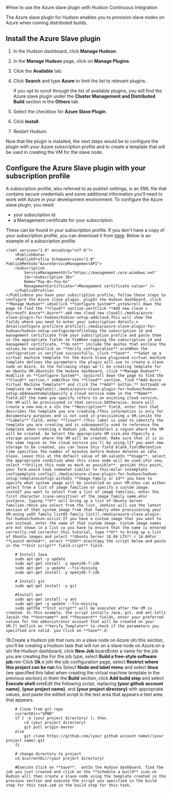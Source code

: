 <properties
    pageTitle="How to use the Azure slave plugin with Hudson Continuous Integration"
    description="Describes how to use Azure slave plugin with Hudson Continuous Integration."
    services="storage" 
    documentationCenter="java" 
    authors="rmcmurray" 
    manager="wpickett" 
    editor="jimbe" />

<tags
    ms.service="storage" 
    ms.workload="storage" 
    ms.tgt_pltfrm="na" 
    ms.devlang="Java" 
    ms.topic="article" 
    ms.date="11/19/2015" 
    ms.author="v-dedomi"/>

#How to use the Azure slave plugin with Hudson Continuous Integration

The Azure slave plugin for Hudson enables you to provision slave nodes on Azure when running distributed builds.

## Install the Azure Slave plugin
1. In the Hudson dashboard, click **Manage Hudson**.
2. In the **Manage Hudson** page, click on **Manage Plugins**.
3. Click the **Available** tab.
4. Click **Search** and type **Azure** to limit the list to relevant plugins.

    If you opt to scroll through the list of available plugins, you will find the Azure slave plugin under the **Cluster Management and Distributed Build** section in the **Others** tab.
     
5. Select the checkbox for **Azure Slave Plugin**.
6. Click **Install**.
7. Restart Hudson.

Now that the plugin is installed, the next steps would be to configure the plugin with your Azure subscription profile and to create a template that will be used in creating the VM for the slave node.


## Configure the Azure Slave plugin with your subscription profile

A subscription profile, also referred to as publish settings, is an XML file that contains secure credentials and some additional information you'll need to work with Azure in your development environment. To configure the Azure slave plugin, you need: 

* your subscription id
* a Management certificate for your subscription

These can be found in your subscription profile. If you don't have a copy of your subscription profile, you can download it from [here](https://manage.windowsazure.com/publishsettings/Index?SchemaVersion=2.0). Below is an example of a subscription profile.

    <?xml version="1.0" encoding="utf-8"?>
        <PublishData>
        <PublishProfile SchemaVersion="2.0" PublishMethod="AzureServiceManagementAPI">
        <Subscription
            ServiceManagementUrl="https://management.core.windows.net"
            Id="<Subscription ID>"
            Name="Pay-As-You-Go"
            ManagementCertificate="<Management certificate value>" />
        </PublishProfile>
    </PublisOnce you have your subscription profile, follow these steps to configure the Azure slave plugin. plugIn the Hudson dashboard, click **Manage Hudson**.udsoClick **Configure System**.ysteScroll down the page to find the **Cloud** section.sectClick **Add new cloud > Microsoft Azure**.Azure**.add new cloud new cloud](./media/azure-slave-plugin-for-hudson/hudson-setup-addcloud.This will show the fields where you need to enter your subscription details.n detailconfigure profilere profile](./media/azure-slave-plugin-for-hudson/hudson-setup-configureprofileCopy the subscription id and management certificate from your subscription profile and paste them in the appropriate fields.te fieWhen copying the subscription id and management certificate, **do not** include the quotes that enclose the values.he valuesClick on **Verify configuration**.uratWhen the configuration is verified successfully, click **Save**. **SaSet up a virtual machine template for the Azure Slave pluginavA virtual machine template defines the parameters the plugin will use to create a slave node on Azure. In the following steps we'll be creating template for an Ubuntu VM.UbuntuIn the Hudson dashboard, click **Manage Hudson**. HudClick on **Configure System**. SysScroll down the page to find the **Cloud** section.* seWithin the **Cloud** section, find **Add Azure Virtual Machine Template** and click the **Add** button.** buttoadd vm template vm template](./media/azure-slave-plugin-for-hudson/hudson-setup-addnewvmtemplaSpecify a cloud service name in the **Name** field.aIf the name you specify refers to an existing cloud service, the VM will be provisioned in that service.hOtherwise, Azure will create a new one.e a nIn the **Description** field, enter text that describes the template you are creating.rThis information is only for documentary purposes and is not used in provisioning a VM.ioniIn the **Labels** field, enter **linux**.rThis label is used to identify the template you are creating and is subsequently used to reference the template when creating a Hudson job. HudsSelect a region where the VM will be created. be Select the appropriate VM size.ate VSpecify a storage account where the VM will be created. Make sure that it is in the same region as the cloud service you'll be using.lIf you want new storage to be created, you can leave this field blank.fieldRetention time specifies the number of minutes before Hudson deletes an idle slave. Leave this at the default value of 60.valueIn **Usage**, select the appropriate condition when this slave node will be used.iFor now, select **Utilize this node as much as possible**. possiAt this point, your form would look somewhat similar to this:milar totemplate configemplate config](./media/azure-slave-plugin-for-hudson/hudson-setup-templateconfig1-withdIn **Image Family or Id** you have to specify what system image will be installed on your VM.eYou can either select from a list of image families or specify a custom image. custoIf you want to select from a list of image families, enter the first character (case-sensitive) of the image family name.eFor instance, typing **U** will bring up a list of Ubuntu Server families.rOnce you select from the list, Jenkins will use the latest version of that system image from that family when provisioning your VM.oning yoOS family listOS family list](./media/azure-slave-plugin-for-hudson/hudson-oslist.If you have a custom image that you want to use instead, enter the name of that custom image. Custom image names are not shown in a list so you have to ensure that the name is entered correctly.red correcFor this tutorial, type **U** to bring up a list of Ubuntu images and select **Ubuntu Server 14.04 LTS**.r 14.04For **Launch method**, select **SSH**.electCopy the script below and paste in the **Init script** field.cript** field.

        # Install Java
        sudo apt-get -y update
        sudo apt-get install -y openjdk-7-jdk
        sudo apt-get -y update --fix-missing
        sudo apt-get install -y openjdk-7-jdk

        # Install git
        sudo apt-get install -y git

        #Install ant
        sudo apt-get install -y ant
        sudo apt-get -y update --fix-missing
        sudo aptThe **Init script** will be executed after the VM is created. In this example, the script installs Java, git, and ant.talls JavaIn the **Username** and **Password** fields, enter your preferred values for the administrator account that will be created on your VM.ll beClick on **Verify Template** to check if the parameters you specified are valid. you Click on **Save**.d.
18.Create a Hudson job that runs on a slave node on Azure oIn this section, you'll be creating a Hudson task that will run on a slave node on Azure.on a sIn the Hudson dashboard, click **New Job**.boardEnter a name for the job you are creating.the For the job type, select **Build a free-style software job**.ree-Click **Ok**.e joIn the job configuration page, select **Restrict where this project can be run**.his Select **Node and label menu** and select **linux** (we specified this label when creating the virtual machine template in the previous section).in theIn the **Build** section, click **Add build step** and select **Execute shell**.seleEdit the following script, replacing **(your github account name)**, **(your project name)**, and **(your project directory)** with appropriate values, and paste the edited script in the text area that appears.e text area that appears.


        # Clone from git repo
        currentDir="$PWD"
        if [ -e (your project directory) ]; then
            cd (your project directory)
            git pull origin master
        else
            git clone https://github.com/(your github account name)/(your project name).git
        fi
        
        # change directory to project
        cd $currentDir/(your project directory)

        #Execute Click on **Save**.  antIn the Hudson dashboard, find the job you just created and click on the **Schedule a build** icon.ck Hudson will then create a slave node using the template created in the previous section and execute the script you specified in the build step for this task.ied in the build step for this task.






  

  
